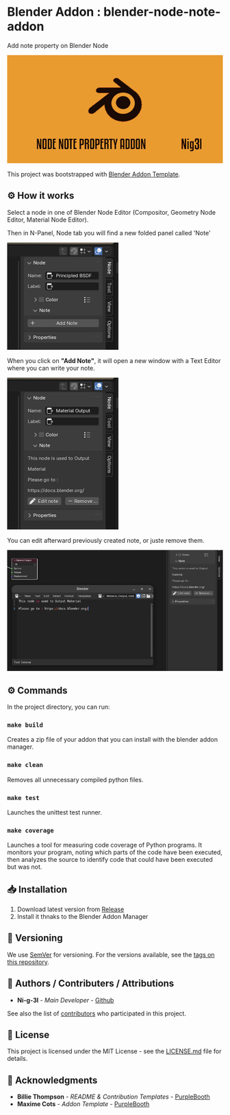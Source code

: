# Blender Addon : blender-node-note-addon

Add note property on Blender Node

![Demo](.media/header.png)

This project was bootstrapped with [Blender Addon Template](git@github.com:kitchen-production/blender-addon-template.git).

## ⚙️ How it works

Select a node in one of Blender Node Editor (Compositor, Geometry Node Editor, Material Node Editor).

Then in N-Panel, Node tab you will find a new folded panel called 'Note'

![add_note](.media/add_note.png)

When you click on **"Add Note"**, it will open a new window with a Text Editor where you can write your note.

![update_remove](.media/update_remove_note.png)

You can edit afterward previously created note, or juste remove them.

![all](.media/edit_note.png)

## ⚙️ Commands

In the project directory, you can run:

### `make build`

Creates a zip file of your addon that you can install with the blender addon manager.

### `make clean`

Removes all unnecessary compiled python files.

### `make test`

Launches the unittest test runner.

### `make coverage`

Launches a tool for measuring code coverage of Python programs. It monitors your program, noting which parts of the code have been executed, then analyzes the source to identify code that could have been executed but was not.

## 📥 Installation

1. Download latest version from [Release](https://github.com/Ni-g-3l/blender-node-note-property/releases)
2. Install it thnaks to the Blender Addon Manager

## 🔢 Versioning

We use [SemVer](http://semver.org/) for versioning. For the versions available, see the [tags on this repository](https://github.com/Ni-g-3l/blender-node-note-property/tags).

## 🤹 Authors / Contributers / Attributions

* **Ni-g-3l** - *Main Developer* - [Github](https://github.com/Ni-g-3l/)

See also the list of [contributors](https://github.com/Ni-g-3l/blender-node-note-property/contributors) who participated in this project.

## 📃 License

This project is licensed under the MIT License - see the [LICENSE.md](LICENSE) file for details.

## 👏 Acknowledgments

* **Billie Thompson** - *README & Contribution Templates* - [PurpleBooth](https://github.com/PurpleBooth)
* **Maxime Cots** - *Addon Template* - [PurpleBooth](https://github.com/Ni-g-3l)
